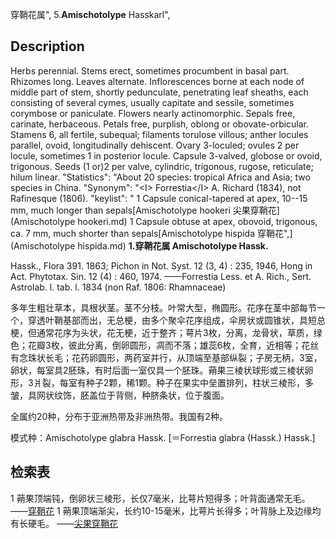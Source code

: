 穿鞘花属",
5.**Amischotolype** Hasskarl",

## Description
Herbs perennial. Stems erect, sometimes procumbent in basal part. Rhizomes long. Leaves alternate. Inflorescences borne at each node of middle part of stem, shortly pedunculate, penetrating leaf sheaths, each consisting of several cymes, usually capitate and sessile, sometimes corymbose or paniculate. Flowers nearly actinomorphic. Sepals free, carinate, herbaceous. Petals free, purplish, oblong or obovate-orbicular. Stamens 6, all fertile, subequal; filaments torulose villous; anther locules parallel, ovoid, longitudinally dehiscent. Ovary 3-loculed; ovules 2 per locule, sometimes 1 in posterior locule. Capsule 3-valved, globose or ovoid, trigonous. Seeds (1 or)2 per valve, cylindric, trigonous, rugose, reticulate; hilum linear.
  "Statistics": "About 20 species: tropical Africa and Asia; two species in China.
  "Synonym": "&lt;I&gt; Forrestia&lt;/I&gt; A. Richard (1834), not Rafinesque (1806).
  "keylist": "
1 Capsule conical-tapered at apex, 10--15 mm, much longer than sepals[Amischotolype hookeri 尖果穿鞘花](Amischotolype hookeri.md)
1 Capsule obtuse at apex, obovoid, trigonous, ca. 7 mm, much shorter than sepals[Amischotolype hispida 穿鞘花",](Amischotolype hispida.md)
**1.穿鞘花属 Amischotolype Hassk.**

Hassk., Flora 391. 1863; Pichon in Not. Syst. 12 (3, 4) : 235, 1946, Hong in Act. Phytotax. Sin. 12 (4) : 460, 1974. ——Forrestia Less. et A. Rich., Sert. Astrolab. l. tab. l. 1834 (non Raf. 1806: Rhamnaceae)

多年生粗壮草本，具根状茎。茎不分枝。叶常大型，椭圆形。花序在茎中部每节一个，穿透叶鞘基部而出，无总梗，由多个聚伞花序组成，伞房状或圆锥状，具短总梗，但通常花序为头状，花无梗，近于整齐；萼片3枚，分离，龙骨状，草质，绿色；花瓣3枚，彼此分离，倒卵圆形，凋而不落；雄蕊6枚，全育，近相等；花丝有念珠状长毛；花药卵圆形，两药室并行，从顶端至基部纵裂；子房无柄，3室，卵状，每室具2胚珠，有时后面一室仅具一个胚珠。蒴果三棱状球形或三棱状卵形，3爿裂，每室有种子2颗，稀1颗。种子在果实中垒置排列，柱状三棱形，多皱，具网状纹饰，胚盖位于背侧，种脐条状，位于腹面。

全属约20种，分布于亚洲热带及非洲热带。我国有2种。

模式种：Amischotolype glabra Hassk. [＝Forrestia glabra (Hassk.) Hassk.]

## 检索表

1 蒴果顶端钝，倒卵状三棱形，长仅7毫米，比萼片短得多；叶背面通常无毛。 ——[穿鞘花](Amischotolype%20hispida.md)
1 蒴果顶端渐尖，长约10-15毫米，比萼片长得多；叶背脉上及边缘均有长硬毛。 ——[尖果穿鞘花](Amischotolype%20hookeri.md)

